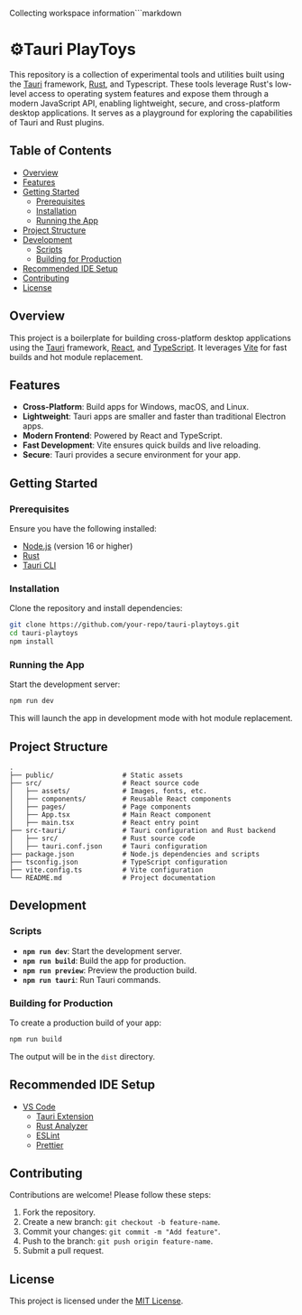 Collecting workspace information```markdown
# ⚙️Tauri PlayToys 

This repository is a collection of experimental tools and utilities built using the [Tauri](https://tauri.app/) framework, [Rust](https://www.rust-lang.org/), and Typescript. These tools leverage Rust's low-level access to operating system features and expose them through a modern JavaScript API, enabling lightweight, secure, and cross-platform desktop applications. It serves as a playground for exploring the capabilities of Tauri and Rust plugins.

## Table of Contents

- [Overview](#overview)
- [Features](#features)
- [Getting Started](#getting-started)
  - [Prerequisites](#prerequisites)
  - [Installation](#installation)
  - [Running the App](#running-the-app)
- [Project Structure](#project-structure)
- [Development](#development)
  - [Scripts](#scripts)
  - [Building for Production](#building-for-production)
- [Recommended IDE Setup](#recommended-ide-setup)
- [Contributing](#contributing)
- [License](#license)

## Overview

This project is a boilerplate for building cross-platform desktop applications using the [Tauri](https://tauri.app/) framework, [React](https://reactjs.org/), and [TypeScript](https://www.typescriptlang.org/). It leverages [Vite](https://vitejs.dev/) for fast builds and hot module replacement.

## Features

- **Cross-Platform**: Build apps for Windows, macOS, and Linux.
- **Lightweight**: Tauri apps are smaller and faster than traditional Electron apps.
- **Modern Frontend**: Powered by React and TypeScript.
- **Fast Development**: Vite ensures quick builds and live reloading.
- **Secure**: Tauri provides a secure environment for your app.

## Getting Started

### Prerequisites

Ensure you have the following installed:

- [Node.js](https://nodejs.org/) (version 16 or higher)
- [Rust](https://www.rust-lang.org/tools/install)
- [Tauri CLI](https://tauri.app/v1/guides/getting-started/prerequisites/)

### Installation

Clone the repository and install dependencies:

```bash
git clone https://github.com/your-repo/tauri-playtoys.git
cd tauri-playtoys
npm install
```

### Running the App

Start the development server:

```bash
npm run dev
```

This will launch the app in development mode with hot module replacement.

## Project Structure

```plaintext
.
├── public/                 # Static assets
├── src/                    # React source code
│   ├── assets/             # Images, fonts, etc.
│   ├── components/         # Reusable React components
│   ├── pages/              # Page components
│   ├── App.tsx             # Main React component
│   ├── main.tsx            # React entry point
├── src-tauri/              # Tauri configuration and Rust backend
│   ├── src/                # Rust source code
│   ├── tauri.conf.json     # Tauri configuration
├── package.json            # Node.js dependencies and scripts
├── tsconfig.json           # TypeScript configuration
├── vite.config.ts          # Vite configuration
└── README.md               # Project documentation
```

## Development

### Scripts

- **`npm run dev`**: Start the development server.
- **`npm run build`**: Build the app for production.
- **`npm run preview`**: Preview the production build.
- **`npm run tauri`**: Run Tauri commands.

### Building for Production

To create a production build of your app:

```bash
npm run build
```

The output will be in the `dist` directory.

## Recommended IDE Setup

- [VS Code](https://code.visualstudio.com/)
  - [Tauri Extension](https://marketplace.visualstudio.com/items?itemName=tauri-apps.tauri-vscode)
  - [Rust Analyzer](https://marketplace.visualstudio.com/items?itemName=rust-lang.rust-analyzer)
  - [ESLint](https://marketplace.visualstudio.com/items?itemName=dbaeumer.vscode-eslint)
  - [Prettier](https://marketplace.visualstudio.com/items?itemName=esbenp.prettier-vscode)

## Contributing

Contributions are welcome! Please follow these steps:

1. Fork the repository.
2. Create a new branch: `git checkout -b feature-name`.
3. Commit your changes: `git commit -m "Add feature"`.
4. Push to the branch: `git push origin feature-name`.
5. Submit a pull request.

## License

This project is licensed under the [MIT License](LICENSE).
```
